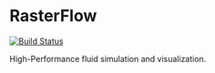 # RasterFlow

[![Build Status](https://img.shields.io/endpoint.svg?url=https%3A%2F%2Factions-badge.atrox.dev%2FArvinSKushwaha%2Frasterflow%2Fbadge%3Fref%3Dmain&style=for-the-badge)](https://actions-badge.atrox.dev/ArvinSKushwaha/rasterflow/goto?ref=main)



High-Performance fluid simulation and visualization.